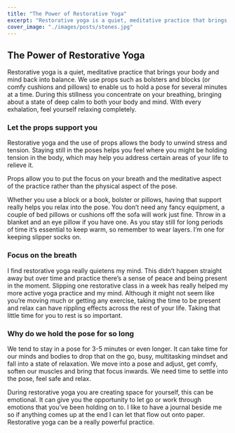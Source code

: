 ```yaml
---
title: "The Power of Restorative Yoga"
excerpt: "Restorative yoga is a quiet, meditative practice that brings your body and mind back into balance. We use props such as bolsters and blocks (or comfy cushions and pillows) to enable us to hold a pose for several minutes at a time."
cover_image: "./images/posts/stones.jpg"
---
```


## The Power of Restorative Yoga

Restorative yoga is a quiet, meditative practice that brings your body and mind back into balance. We use props such as bolsters and blocks (or comfy cushions and pillows) to enable us to hold a pose for several minutes at a time. During this stillness you concentrate on your breathing, bringing about a state of deep calm to both your body and mind. With every exhalation, feel yourself relaxing completely.

### Let the props support you

Restorative yoga and the use of props allows the body to unwind stress and tension. Staying still in the poses helps you feel where you might be holding tension in the body, which may help you address certain areas of your life to relieve it. 

Props allow you to put the focus on your breath and the meditative aspect of the practice rather than the physical aspect of the pose.

Whether you use a block or a book, bolster or pillows, having that support really helps you relax into the pose. You don’t need any fancy equipment, a couple of bed pillows or cushions off the sofa will work just fine. Throw in a blanket and an eye pillow if you have one. As you stay still for long periods of time it’s essential to keep warm, so remember to wear layers. I’m one for keeping slipper socks on. 

### Focus on the breath

I find restorative yoga really quietens my mind. This didn’t happen straight away but over time and practice there’s a sense of peace and being present in the moment. Slipping one restorative class in a week has really helped my more active yoga practice and my mind. Although it might not seem like you’re moving much or getting any exercise, taking the time to be present and relax can have rippling effects across the rest of your life. Taking that little time for you to rest is so important. 

### Why do we hold the pose for so long

We tend to stay in a pose for 3-5 minutes or even longer. It can take time for our minds and bodies to drop that on the go, busy, multitasking mindset and fall into a state of relaxation. We move into a pose and adjust, get comfy, soften our muscles and bring that focus inwards. We need time to settle into the pose, feel safe and relax. 

During restorative yoga you are creating space for yourself, this can be emotional. It can give you the opportunity to let go or work through emotions that you’ve been holding on to. I like to have a journal beside me so if anything comes up at the end I can let that flow out onto paper. Restorative yoga can be a really powerful practice. 